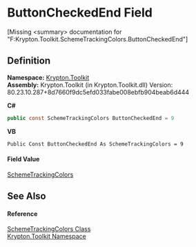 # ButtonCheckedEnd Field


\[Missing &lt;summary&gt; documentation for "F:Krypton.Toolkit.SchemeTrackingColors.ButtonCheckedEnd"\]



## Definition
**Namespace:** <a href="79d2eac2-21f4-54ff-7552-b20c33c30600.md">Krypton.Toolkit</a>  
**Assembly:** Krypton.Toolkit (in Krypton.Toolkit.dll) Version: 80.23.10.287+8d7660f9dc5efd033fabe008ebfb904beab6d444

**C#**
``` C#
public const SchemeTrackingColors ButtonCheckedEnd = 9
```
**VB**
``` VB
Public Const ButtonCheckedEnd As SchemeTrackingColors = 9
```



#### Field Value
<a href="5677f971-428c-6701-9371-01da8618b2a2.md">SchemeTrackingColors</a>

## See Also


#### Reference
<a href="5677f971-428c-6701-9371-01da8618b2a2.md">SchemeTrackingColors Class</a>  
<a href="79d2eac2-21f4-54ff-7552-b20c33c30600.md">Krypton.Toolkit Namespace</a>  
